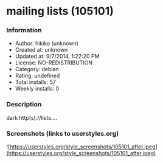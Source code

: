 # mailing lists (105101)

### Information
- Author: hikiko (unknown)
- Created at: unknown
- Updated at: 9/7/2014, 1:22:20 PM
- License: NO-REDISTRIBUTION
- Category: debian
- Rating: undefined
- Total installs: 57
- Weekly installs: 0


### Description
dark http(s)://lists....


### Screenshots (links to userstyles.org)
![https://userstyles.org/style_screenshots/105101_after.jpeg](https://userstyles.org/style_screenshots/105101_after.jpeg)


